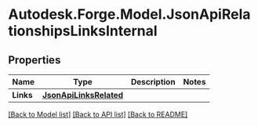 # Autodesk.Forge.Model.JsonApiRelationshipsLinksInternal
## Properties

Name | Type | Description | Notes
------------ | ------------- | ------------- | -------------
**Links** | [**JsonApiLinksRelated**](JsonApiLinksRelated.md) |  | 

[[Back to Model list]](../README.md#documentation-for-models) [[Back to API list]](../README.md#documentation-for-api-endpoints) [[Back to README]](../README.md)

